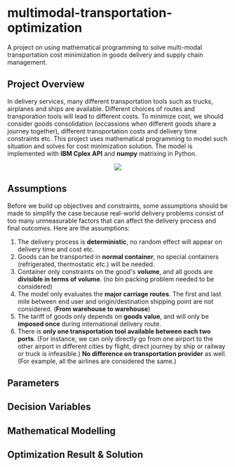 # multimodal-transportation-optimization
A project on using mathematical programming to solve multi-modal transportation cost minimization in goods delivery and supply chain management.
## Project Overview
In delivery services, many different transportation tools such as trucks, airplanes and ships are available. Different choices of routes and transporation tools will lead to different costs. To minimize cost, we should consider goods consolidation (occassions when different goods share a journey together), different transportation costs and delivery time constraints etc. This project uses mathematical programming to model such situation and solves for cost minimization solution. The model is implemented with **IBM Cplex API** and **numpy** matrixing in Python.

<p align="center"><img src="https://user-images.githubusercontent.com/30411828/45585955-c6311e80-b920-11e8-95c9-bc90089446b4.jpg"></p>

## Assumptions
Before we build up objectives and constraints, some assumptions should be made to simplify the case because real-world delivery problems consist of too many unmeasurable factors that can affect the delivery process and final outcomes. Here are the assumptions:<br>
1. The delivery process is **deterministic**, no random effect will appear on delivery time and cost etc. 
2. Goods can be transported in **normal container**, no special containers (refrigerated, thermostatic etc.) will be needed.
3. Container only constraints on the good's **volume**, and all goods are **divisible in terms of volume**. (no bin packing problem needed to be considered) 
4. The model only evaluates the **major carriage routes**. The first and last mile between end user and origin/destination shipping point are not considered. (**From warehouse to warehouse**)
5. The tariff of goods only depends on **goods value**, and will only be **imposed once** during international delivery route.
6. There is **only one transportation tool available between each two ports**. (For instance, we can only directly go from one airport to the other airport in different cities by flight, direct journey by ship or railway or truck is infeasible.) **No difference on transportation provider** as well. (For example, all the airlines are considered the same.)

## Parameters

## Decision Variables

## Mathematical Modelling

## Optimization Result & Solution
